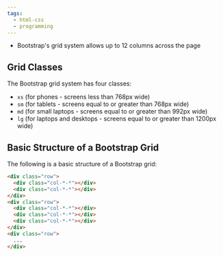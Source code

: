 ```yaml
---
tags:
  - html-css
  - programming
---
```

- Bootstrap's grid system allows up to 12 columns across the page

## Grid Classes

The Bootstrap grid system has four classes:

- `xs` (for phones - screens less than 768px wide)
- `sm` (for tablets - screens equal to or greater than 768px wide)
- `md` (for small laptops - screens equal to or greater than 992px wide)
- `lg` (for laptops and desktops - screens equal to or greater than 1200px wide)

## Basic Structure of a Bootstrap Grid

The following is a basic structure of a Bootstrap grid:

```html
<div class="row">  
  <div class="col-*-*"></div>  
  <div class="col-*-*"></div>  
</div>  
<div class="row">  
  <div class="col-*-*"></div>  
  <div class="col-*-*"></div>  
  <div class="col-*-*"></div>  
</div>  
<div class="row">  
  ...  
</div>
```

